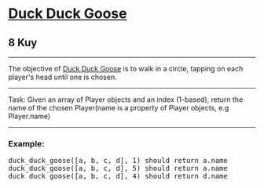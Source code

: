 <h1><a href="https://www.codewars.com/kata/582e0e592029ea10530009ce">Duck Duck Goose</a></h1>
<h2>8 Kuy</h2>
<hr>
<p>The objective of <a href="https://en.wikipedia.org/wiki/Duck,_duck,_goose">Duck Duck Goose</a> is to walk in a circle, tapping on each player's head until one is chosen.</p>
<hr>
<p>Task: Given an array of Player objects and an index (1-based), 
return the name of the chosen Player(name is a property of Player objects, e.g Player.name)</p>
<hr>
<h3>Example:</h3>
<pre>
duck_duck_goose([a, b, c, d], 1) should return a.name
duck_duck_goose([a, b, c, d], 5) should return a.name
duck_duck_goose([a, b, c, d], 4) should return d.name
</pre>